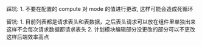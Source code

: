 踩坑: 1. 不要在配置的 compute 对 mode 的值进行更改, 这样可能会造成死循环

留坑: 1. 目前列表都是请求表头和表数据，之后表头请求可以放在组件里单独出来这样不会每次请求数据都请求表头 2. 计划模块编辑部分没更改的部分可以不更改这样后端效率高点

